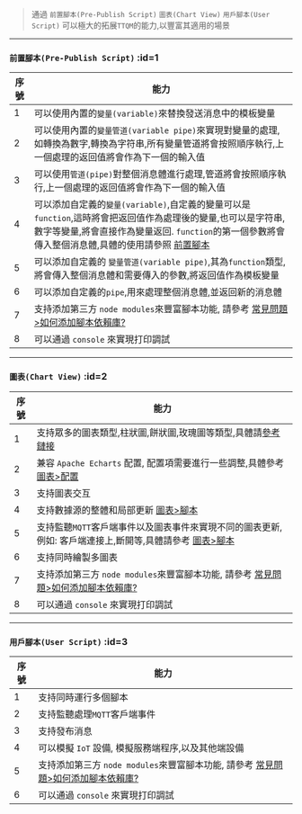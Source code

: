 > 通過 `前置腳本(Pre-Publish Script)` `圖表(Chart View)` `用戶腳本(User Script)` 可以極大的拓展`TTQM`的能力,以豐富其適用的場景

---

### `前置腳本(Pre-Publish Script)` :id=1

| 序號 | 能力                                                                                                                                                                                                                                                     |
| ---- | -------------------------------------------------------------------------------------------------------------------------------------------------------------------------------------------------------------------------------------------------------- |
| 1    | 可以使用內置的`變量(variable)`來替換發送消息中的模板變量                                                                                                                                                                                                 |
| 2    | 可以使用內置的`變量管道(variable pipe)`來實現對變量的處理,如轉換為數字,轉換為字符串,所有變量管道將會按照順序執行,上一個處理的返回值將會作為下一個的輸入值                                                                                                |
| 3    | 可以使用`管道(pipe)`對整個消息體進行處理,管道將會按照順序執行,上一個處理的返回值將會作為下一個的輸入值                                                                                                                                                   |
| 4    | 可以添加自定義的`變量(variable)`,自定義的變量可以是`function`,這時將會把返回值作為處理後的變量,也可以是字符串,數字等變量,將會直接作為變量返回. `function`的第一個參數將會傳入整個消息體,具體的使用請參照 [前置腳本](zh-tw/pre-publish-script/default.md) |
| 5    | 可以添加自定義的 `變量管道(variable pipe)`,其為`function`類型,將會傳入整個消息體和需要傳入的參數,將返回值作為模板變量                                                                                                                                    |
| 6    | 可以添加自定義的`pipe`,用來處理整個消息體,並返回新的消息體                                                                                                                                                                                               |
| 7    | 支持添加第三方 `node modules`來豐富腳本功能, 請參考 [常見問題>如何添加腳本依賴庫?](zh-tw/question/how-to-add-support-modules.md)                                                                                                                         |
| 8    | 可以通過 `console` 來實現打印調試                                                                                                                                                                                                                        |

---

### `圖表(Chart View)` :id=2

| 序號 | 能力                                                                                                                             |
| ---- | -------------------------------------------------------------------------------------------------------------------------------- |
| 1    | 支持眾多的圖表類型,柱狀圖,餅狀圖,玫瑰圖等類型,具體請[參考鏈接](https://echarts.apache.org/examples/zh/index.html)                |
| 2    | 兼容 `Apache Echarts` 配置, 配置項需要進行一些調整,具體參考 [圖表>配置](zh-tw/chart/option.md)                                   |
| 3    | 支持圖表交互                                                                                                                     |
| 4    | 支持數據源的整體和局部更新 [圖表>腳本](zh-tw/chart/script.md)                                                                    |
| 5    | 支持監聽`MQTT`客戶端事件以及圖表事件來實現不同的圖表更新,例如: 客戶端連接上,斷開等,具體請參考 [圖表>腳本](zh-tw/chart/script.md) |
| 6    | 支持同時繪製多圖表                                                                                                               |
| 7    | 支持添加第三方 `node modules`來豐富腳本功能, 請參考 [常見問題>如何添加腳本依賴庫?](zh-tw/question/how-to-add-support-modules.md) |
| 8    | 可以通過 `console` 來實現打印調試                                                                                                |

---

### `用戶腳本(User Script)` :id=3

| 序號 | 能力                                                                                                                             |
| ---- | -------------------------------------------------------------------------------------------------------------------------------- |
| 1    | 支持同時運行多個腳本                                                                                                             |
| 2    | 支持監聽處理`MQTT`客戶端事件                                                                                                     |
| 3    | 支持發布消息                                                                                                                     |
| 4    | 可以模擬 `IoT` 設備, 模擬服務端程序,以及其他端設備                                                                               |
| 5    | 支持添加第三方 `node modules`來豐富腳本功能, 請參考 [常見問題>如何添加腳本依賴庫?](zh-tw/question/how-to-add-support-modules.md) |
| 6    | 可以通過 `console` 來實現打印調試                                                                                                |
